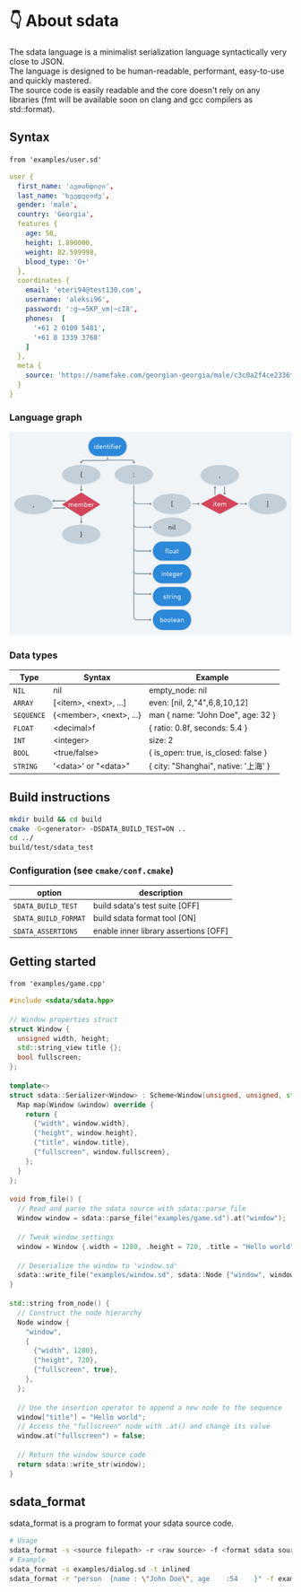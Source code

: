 # 👇 About sdata

The sdata language is a minimalist serialization language syntactically very close to JSON.  
The language is designed to be human-readable, performant, easy-to-use and quickly mastered.  
The source code is easily readable and the core doesn't rely on any libraries (fmt will be available soon on clang and gcc
compilers as std::format).

## Syntax

```from 'examples/user.sd'```

```yaml
user {
  first_name: 'ავთანდილი',
  last_name: 'ხვედელიძე',
  gender: 'male',
  country: 'Georgia',
  features {
    age: 58,
    height: 1.890000,
    weight: 82.599998,
    blood_type: 'O+'
  },
  coordinates {
    email: 'eteri94@test130.com',
    username: 'aleksi96',
    password: ':g~=5KP_vm|~cI8',
    phones:  [
      '+61 2 0109 5481',
      '+61 8 1339 3768'
    ]
  },
  meta {
    source: 'https://namefake.com/georgian-georgia/male/c3c0a2f4ce2336fa49ba13e24f978f79'
  }
}
```

### Language graph
![sdata graph](sdata_graph.png)

### Data types

| Type           | Syntax                       | Example                              |
|----------------|------------------------------|--------------------------------------|
| ```NIL```      | nil                          | empty_node: nil                      |
| ```ARRAY```    | \[\<item\>, \<next\>, ...\]  | even: \[nil, 2,"4",6,8,10,12\]       |
| ```SEQUENCE``` | {\<member\>, \<next\>, ...}  | man { name: "John Doe", age: 32 }    |
| ```FLOAT```    | \<decimal\>f                 | { ratio: 0.8f, seconds: 5.4 }        |
| ```INT```      | \<integer\>                  | size: 2                              |
| ```BOOL```     | \<true/false\>               | { is_open: true, is_closed: false }  |
| ```STRING```   | \'\<data\>\' or \"\<data\>\" | { city: "Shanghai", native: \'上海\' } |

## Build instructions

```bash
mkdir build && cd build
cmake -G<generator> -DSDATA_BUILD_TEST=ON ..
cd ../
build/test/sdata_test
```

### Configuration (see ```cmake/conf.cmake```)

| option                   | description                             |
|--------------------------|-----------------------------------------|
| ```SDATA_BUILD_TEST```   | build sdata's test suite \[OFF\]        |
| ```SDATA_BUILD_FORMAT``` | build sdata format tool \[ON\]          |
| ```SDATA_ASSERTIONS```   | enable inner library assertions \[OFF\] |

## Getting started

```from 'examples/game.cpp'```

```cpp
#include <sdata/sdata.hpp>

// Window properties struct
struct Window {
  unsigned width, height;
  std::string_view title {};
  bool fullscreen;
};

template<>
struct sdata::Serializer<Window> : Scheme<Window(unsigned, unsigned, std::string_view, bool)> {
  Map map(Window &window) override {
    return {
      {"width", window.width},
      {"height", window.height},
      {"title", window.title},
      {"fullscreen", window.fullscreen},
    };
  }
};

void from_file() {
  // Read and parse the sdata source with sdata::parse_file
  Window window = sdata::parse_file("examples/game.sd").at("window");

  // Tweak window settings
  window = Window {.width = 1280, .height = 720, .title = "Hello world"};

  // Deserialize the window to 'window.sd'
  sdata::write_file("examples/window.sd", sdata::Node {"window", window});
}

std::string from_node() {
  // Construct the node hierarchy
  Node window {
    "window",
    {
      {"width", 1280},
      {"height", 720},
      {"fullscreen", true},
    },
  };

  // Use the insertion operator to append a new node to the sequence
  window["title"] = "Hello world";
  // Access the "fullscreen" node with .at() and change its value
  window.at("fullscreen") = false;

  // Return the window source code
  return sdata::write_str(window);
}
```

## sdata_format

sdata_format is a program to format your sdata source code.

```bash
# Usage
sdata_format -s <source filepath> -r <raw source> -f <format sdata source> -t <format template [standard/inlined/standard]>  
# Example
sdata_format -s examples/dialog.sd -t inlined
sdata_format -r "person  {name : \"John Doe\", age    :54    }" -f examples/format.sd
```
